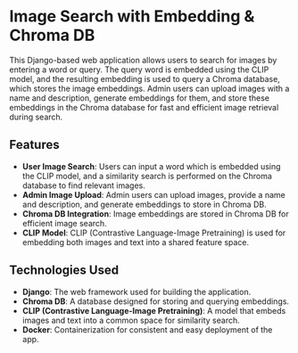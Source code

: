 # Image Search with Embedding & Chroma DB

This Django-based web application allows users to search for images by entering a word or query. 
The query word is embedded using the CLIP model, and the resulting embedding is used to query a Chroma database, which stores the image embeddings.
Admin users can upload images with a name and description, generate embeddings for them, and store these embeddings in the Chroma database for fast and efficient image retrieval during search.

## Features

- **User Image Search**: Users can input a word which is embedded using the CLIP model, and a similarity search is performed on the Chroma database to find relevant images.
- **Admin Image Upload**: Admin users can upload images, provide a name and description, and generate embeddings to store in Chroma DB.
- **Chroma DB Integration**: Image embeddings are stored in Chroma DB for efficient image search.
- **CLIP Model**: CLIP (Contrastive Language-Image Pretraining) is used for embedding both images and text into a shared feature space.

## Technologies Used

- **Django**: The web framework used for building the application.
- **Chroma DB**: A database designed for storing and querying embeddings.
- **CLIP (Contrastive Language-Image Pretraining)**: A model that embeds images and text into a common space for similarity search.
- **Docker**: Containerization for consistent and easy deployment of the app.



